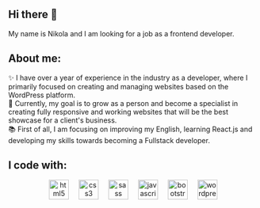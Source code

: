 ## Hi there 👋

My name is Nikola and I am looking for a job as a frontend developer.

## About me:

✨ I have over a year of experience in the industry as a developer, where I primarily focused on creating and managing websites based on the WordPress platform.<br>
🎯 Currently, my goal is to grow as a person and become a specialist in creating fully responsive and working websites that will be the best showcase for a client's business. <br>
📚 First of all, I am focusing on improving my English, learning React.js and developing my skills towards becoming a Fullstack developer.<br>

## I code with:

<div align="center">
  <img src="https://cdn.jsdelivr.net/gh/devicons/devicon/icons/html5/html5-original.svg" height="40" alt="html5 logo"  />
  <img width="12" />
  <img src="https://cdn.jsdelivr.net/gh/devicons/devicon/icons/css3/css3-original.svg" height="40" alt="css3 logo"  />
  <img width="12" />
  <img src="https://cdn.jsdelivr.net/gh/devicons/devicon/icons/sass/sass-original.svg" height="40" alt="sass logo"  />
  <img width="12" />
  <img src="https://cdn.jsdelivr.net/gh/devicons/devicon/icons/javascript/javascript-original.svg" height="40" alt="javascript logo"  />
  <img width="12" />
  <img src="https://cdn.jsdelivr.net/gh/devicons/devicon/icons/bootstrap/bootstrap-original.svg" height="40" alt="bootstrap logo"  />
  <img width="12" />
  <img src="https://cdn.jsdelivr.net/gh/devicons/devicon/icons/wordpress/wordpress-original.svg" height="40" alt="wordpress logo"  />
</div>
